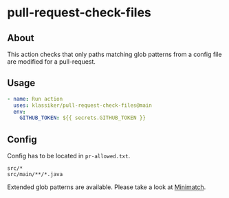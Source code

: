 # pull-request-check-files

## About

This action checks that only paths matching glob patterns from a config file are modified for a pull-request.

## Usage

```yaml
- name: Run action
  uses: klassiker/pull-request-check-files@main
  env:
    GITHUB_TOKEN: ${{ secrets.GITHUB_TOKEN }}
```

## Config

Config has to be located in `pr-allowed.txt`.

```
src/*
src/main/**/*.java
```

Extended glob patterns are available. Please take a look at [Minimatch](https://github.com/isaacs/minimatch).